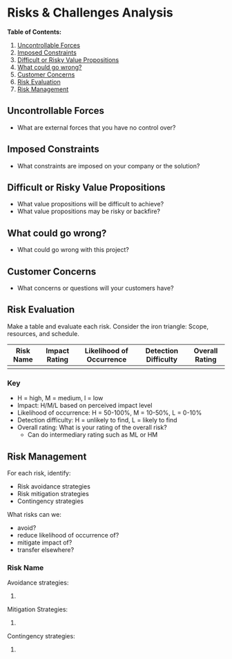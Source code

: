 # Risks & Challenges Analysis

**Table of Contents:**

1. [Uncontrollable Forces](#uncontrollable-forces)
2. [Imposed Constraints](#imposed-constraints)
3. [Difficult or Risky Value Propositions](#difficult-or-risky-value-propositions)
4. [What could go wrong?](#what-could-go-wrong)
5. [Customer Concerns](#customer-concerns)
6. [Risk Evaluation](#risk-evaluation)
7. [Risk Management](#risk-management)

## Uncontrollable Forces

* What are external forces that you have no control over?

## Imposed Constraints

* What constraints are imposed on your company or the solution?

## Difficult or Risky Value Propositions

* What value propositions will be difficult to achieve?
* What value propositions may be risky or backfire?

## What could go wrong?

* What could go wrong with this project?

## Customer Concerns

* What concerns or questions will your customers have?

## Risk Evaluation

Make a table and evaluate each risk. Consider the iron triangle: Scope, resources, and schedule.

|    Risk Name    | Impact Rating | Likelihood of Occurrence | Detection Difficulty | Overall Rating |
| --------------- | ------------- | ------------------------ | -------------------- | -------------- |
|                 |               |                          |                      |                |

### Key

* H = high, M = medium, l = low
* Impact: H/M/L based on perceived impact level
* Likelihood of occurrence: H = 50-100%, M = 10-50%, L = 0-10%
* Detection difficulty: H = unlikely to find, L = likely to find
* Overall rating: What is your rating of the overall risk?
    * Can do intermediary rating such as ML or HM

## Risk Management

For each risk, identify:

* Risk avoidance strategies
* Risk mitigation strategies
* Contingency strategies

What risks can we:

* avoid?
* reduce likelihood of occurrence of?
* mitigate impact of?
* transfer elsewhere?

### Risk Name

Avoidance strategies:

1.

Mitigation Strategies:

1.

Contingency strategies:

1.
